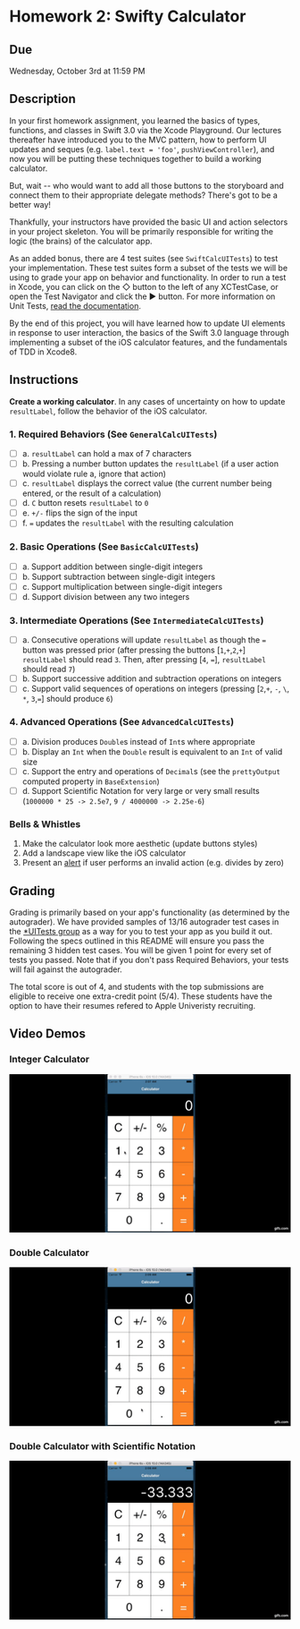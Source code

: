 # Homework 2: Swifty Calculator

## Due
Wednesday, October 3rd at 11:59 PM

## Description
In your first homework assignment, you learned the basics of types, functions, and classes in Swift 3.0 via the Xcode Playground. Our lectures thereafter have introduced you to the MVC pattern, how to perform UI updates and seques (e.g. `label.text = 'foo'`, `pushViewController`), and now you will be putting these techniques together to build a working calculator.

But, wait -- who would want to add all those buttons to the storyboard and connect them to their appropriate delegate methods? There's got to be a better way!

Thankfully, your instructors have provided the basic UI and action selectors in your project skeleton. You will be primarily responsible for writing the logic (the brains) of the calculator app. 

As an added bonus, there are 4 test suites (see `SwiftCalcUITests`) to test your implementation. These test suites form a subset of the tests we will be using to grade your app on behavior and functionality. In order to run a test in Xcode, you can click on the ◇ button to the left of any XCTestCase, or open the Test Navigator and click the ▶ button. For more information on Unit Tests, [read the documentation](https://developer.apple.com/library/content/documentation/ToolsLanguages/Conceptual/Xcode_Overview/UnitTesting.html#//apple_ref/doc/uid/TP40010215-CH63-SW1).

By the end of this project, you will have learned how to update UI elements in response to user interaction, the basics of the Swift 3.0 language through implementing a subset of the iOS calculator features, and the fundamentals of TDD in Xcode8.

## Instructions
**Create a working calculator**. In any cases of uncertainty on how to update `resultLabel`, follow the behavior of the iOS calculator.

### 1.  Required Behaviors  (See `GeneralCalcUITests`)
  - [ ] a. `resultLabel` can hold a max of 7 characters 
  - [ ] b. Pressing a number button updates the `resultLabel` (if a user action would violate rule a, ignore that action)
  - [ ] c. `resultLabel` displays the correct value (the current number being entered, or the result of a calculation)
  - [ ] d. `C` button resets `resultLabel` to `0`
  - [ ] e. `+/-` flips the sign of the input
  - [ ] f. `=` updates the `resultLabel` with the resulting calculation

### 2. Basic Operations (See `BasicCalcUITests`)
  - [ ] a. Support addition between single-digit integers
  - [ ] b. Support subtraction between single-digit integers
  - [ ] c. Support multiplication between single-digit integers
  - [ ] d. Support division between any two integers

### 3.  Intermediate Operations (See `IntermediateCalcUITests`)
  - [ ] a. Consecutive operations will update `resultLabel` as though the `=` button was pressed prior (after pressing the buttons [`1`,`+`,`2`,`+`] `resultLabel` should read `3`. Then, after pressing [`4`, `=`], `resultLabel` should read `7`)
  - [ ] b. Support successive addition and subtraction operations on integers
  - [ ] c. Support valid sequences of operations on integers (pressing [`2`,`+`, `-`, `\`, `*`, `3`,`=`] should produce `6`)

### 4. Advanced Operations (See `AdvancedCalcUITests`)
  - [ ] a. Division produces `Double`s instead of `Int`s where appropriate
  - [ ] b. Display an `Int` when the `Double` result is equivalent to an `Int` of valid size 
  - [ ] c. Support the entry and operations of `Decimal`s (see the `prettyOutput` computed property in `BaseExtension`)
  - [ ] d. Support Scientific Notation for very large or very small results (`1000000 * 25 -> 2.5e7`, `9 / 4000000 -> 2.25e-6`)

### Bells & Whistles
1. Make the calculator look more aesthetic (update buttons styles) 
2. Add a landscape view like the iOS calculator
3. Present an [alert](https://developer.apple.com/reference/uikit/uiviewcontroller/1621428-popoverpresentationcontroller) if user performs an invalid action (e.g. divides by zero)

## Grading

Grading is primarily based on your app's functionality (as determined by the autograder). We have provided samples of 13/16 autograder test cases in the [*UITests group](https://github.com/iosdecal/ios-decal-hw2/tree/master/SwiftCalc/SwiftCalcUITests) as a way for you to test your app as you build it out. Following the specs outlined in this README will ensure you pass the remaining 3 hidden test cases. You will be given 1 point for every set of tests you passed. Note that if you don't pass Required Behaviors, your tests will fail against the autograder. 

The total score is out of 4, and students with the top submissions are eligible to receive one extra-credit point (5/4). These students have the option to have their resumes refered to Apple Univeristy recruiting. 

## Video Demos


### Integer Calculator
[![Screenshot](int-calc.gif)](https://gifs.com/gif/int-calculator-o25R5Y)


### Double Calculator
[![Screenshot](double-calc.gif)](https://gifs.com/gif/double-calc-v23q35)

### Double Calculator with Scientific Notation
[![Screenshot](double-calc-2.gif)](https://gifs.com/gif/double-calc-2k040z)

